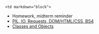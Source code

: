 	<td markdown="block">
* Homework, midterm reminder
* [PIL, IO, Requests, DOM/HTML/CSS, BS4](slides/11/pil-bs4.html)
* [Classes and Objects](slides/11/classes-objects.html)
</td>
	<td markdown="block">
</td>
	<td markdown="block">
<!--
* [](assignments/.html)
-->
</td>
